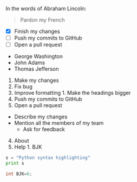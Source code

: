 In the words of Abraham Lincoln:

> Pardon my French

- [x] Finish my changes
- [ ] Push my commits to GitHub
- [ ] Open a pull request
- George Washington
- John Adams
- Thomas Jefferson

1. Make my changes
  1. Fix bug
  2. Improve formatting
    1. Make the headings bigger
2. Push my commits to GitHub
3. Open a pull request
  * Describe my changes
  * Mention all the members of my team
    * Ask for feedback
4. About
  1. Help
    1. BJK
    
```python
s = "Python syntax highlighting"
print s
```
```c++
int BJK=6;
```
